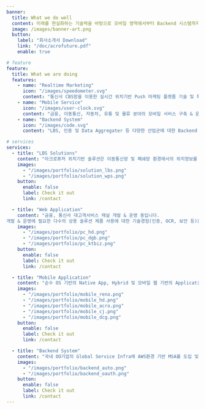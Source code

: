 ```yaml
---
banner:
  title: What we do well
  content: 미래를 현실화하는 기술력을 바탕으로 모바일 영역에서부터 Backend 시스템까지 고객의 다양한 IT환경에 최고의 품질을 제공합니다.
  image: /images/banner-art.png
  button:
    label: "회사소개서 Download"
    link: "/doc/acrofuture.pdf"
    enable: true

# feature
feature:
  title: What we are doing
  features:
    - name: "Realtime Marketing"
      icon: "/images/speedometer.svg"
      content: "통신사 CBS망을 이용한 실시간 위치기반 Push 마케팅 플랫폼 기술 및 특허"
    - name: "Mobile Service"
      icon: "/images/user-clock.svg"
      content: "금융, 이동통신, 자동차, 유통 및 물류 분야의 모바일 서비스 구축 & 운영"
    - name: "Backend System"
      icon: "/images/code.svg"
      content: "LBS, 인증 및 Data Aggregater 등 다양한 산업군에 대한 Backend 구축 & 운영"

# services
services:
  - title: "LBS Solutions"
    content: "아크로퓨처 위치기반 솔루션은 이동통신망 및 폐쇄망 환경에서의 위치정보를 제공하고자 하는 고객에게 적합합니다. 솔루션은 위치정보를 수집. 제공 및 관리 할 수 있는 기능을 제공하며, Admin 페이지를 통한 통합 운영관리가 가능하도록 필요 기능을 제공하고 있습니다. 해당 제품은 2019년 국가재난안전망사업에 도입되어 성능과 안정성을 입증하고 있습니다."
    images:
      - "/images/portfolio/solution_lbs.png"
      - "/images/portfolio/solution_wps.png"
    button:
      enable: false
      label: Check it out
      link: /contact

  - title: "Web Application"
    content: "금융, 통신사 대고객서비스 채널 개발 & 운영 중입니다.
개발 & 운영에 필요한 다수의 상용 솔루션 제품 사용에 대한 기술경험(인증, OCR, 보안 등)을 보유하고 있으며, 최근에는 Global Service Data Aggregater에 대한 서비스채널 및 Admin 페이지를 AWS(Amazon eb Service) 환경의 MSA로 구현 하였습니다."
    images:
      - "/images/portfolio/pc_hd.png"
      - "/images/portfolio/pc_dgb.png"
      - "/images/portfolio/pc_ktbiz.png"
    button:
      enable: false
      label: Check it out
      link: /contact

  - title: "Mobile Application"
    content: "순수 OS 기반의 Native App, Hybrid 및 모바일 웹 기반의 Application을 구현 및 제공합니다. 1) 앱을 이용한 차량 상태 확인 및 원격관리. 2) 예비운전자를 위한 운전연수 학원 매칭. 3) 화물 배차 관리 및 화물 전용 실시간 네비게이션 제공. 4) 안드로이드 OS 기반의 CBS SDK 개발 및 특허 보유 등을 보유하고 있습니다."
    images:
      - "/images/portfolio/mobile_reno.png"
      - "/images/portfolio/mobile_hd.png"
      - "/images/portfolio/mobile_acro.png"
      - "/images/portfolio/mobile_cj.png"
      - "/images/portfolio/mobile_dcg.png"
    button:
      enable: false
      label: Check it out
      link: /contact

  - title: "Backend System"
    content: "국내 OO기업의 Global Service Infra에 AWS환경 기반 MSA를 도입 및 구축 하였습니다. 또한, 통신사 인프라시스템에 Oauth 2.0(개방형 표준 프로토콜)을 적용 하였으며, 성능 확보와 Backend System의 운영제약 사항(분산환경 지원, HW&SW 의존성 등)을 개선하기 위하여 Apache Camel 프레임워크와 비정형 DB를 해당 통신사 인프라에 최초 적용 하였습니다."
    images:
      - "/images/portfolio/backend_auto.png"
      - "/images/portfolio/backend_oauth.png"
    button:
      enable: false
      label: Check it out
      link: /contact
---
```

